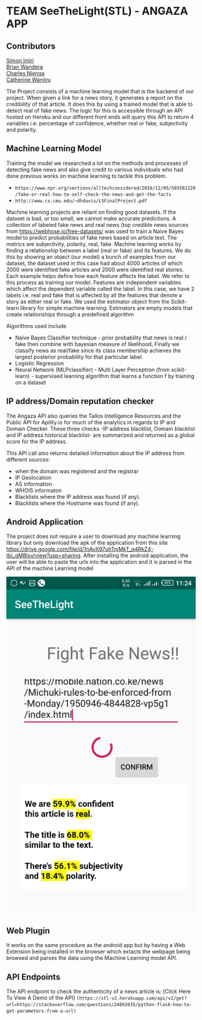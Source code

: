 
# TEAM SeeTheLight(STL) - ANGAZA APP

## Contributors
[Simon Injiri](https://www.github.com/injiri)<br>
[Brian Wandera](https://www.github.com/wandesky)<br>
[Charles Njenga](https://www.github.com/Hackitect)<br>
[Catherine Wanjiru](https://www.github.com/kateshiru)<br>



The Project consists of a machine learning model that is the backend of our project. When given a link for a news story, it generates a report on the credibility of that article. It does this by using a trained model that is able to detect real of fake news. The logic for this is accessible through an API hosted on Heroku and our different front ends will query this API to return 4 variables i.e. percentage of confidence, whether real or fake, subjectivity and polarity.

## Machine Learning Model
Training the model
we researched a lot on the methods and processes of detecting fake news and also give credit to various individuals who had done previous works on machine learning to tackle this problem.
- ```https://www.npr.org/sections/alltechconsidered/2016/12/05/503581220/fake-or-real-how-to-self-check-the-news-and-get-the-facts```
- ```http://www.cs.cmu.edu/~dhdavis/LSFinalProject.pdf```

Machine learning projects are reliant on finding good datasets. If the dataset is bad, or too small, we cannot make accurate predictions. A collection of labeled fake news and real news (top credible news sources from https://webhose.io/free-datasets/ was used to train a Naive Bayes model to predict probabilities of fake news based on article text. The metrics are subjectivity, polarity, real, fake.
Machine learning works by finding a relationship between a label (real or fake)  and its features. We do this by showing an object (our model) a bunch of examples from our dataset, the dataset used in this case had about 4000 articles of which 2000 were identified fake articles and 2000 were identified real stories. Each example helps define how each feature affects the label. We refer to this process as training our model.
Features are independent variables which affect the dependent variable called the label. In this case, we have 2 labels i.e. real and fake that is affected by all the features that denote a story as either real or fake. We used the estimator object from the Scikit-learn library for simple machine learning. Estimators are empty models that create relationships through a predefined algorithm

Algorithms used include
- Naive Bayes Classifier technique - prior probability that news is real / fake then combine with bayesian measure of likelihood, Finally we classify news as real/fake since its class membership achieves the largest posterior probability for that particular label.
- Logistic Regression
- Neural Network (MLPclassifier) - Multi Layer Perceptron (from scikit-learn) - supervised learning algorithm that learns a function f  by training on a dataset

## IP address/Domain reputation checker
The Angaza API also queries the Tallos Intelligence Resources and the Public API for Apility.io for much of the analytics in regards to IP and Domain Checker. These three checks -IP address blacklist, Domain blacklist and IP address historical blacklist- are summarized and returned as a global score for the IP address.

This API call also returns detailed information about the IP address from different sources:
- when the domain was registered and the registrar
- IP Geolocation
- AS information
- WHOIS informaton
- Blacklists where the IP address was found (if any).
- Blacklists where the Hostname was found (if any).


## Android Application
The project does not require a user to download any machine learning library but only download the apk of the application from this site https://drive.google.com/file/d/1nAvX97uhTnjMkT_q4RkZ4-tbi_gMBIsv/view?usp=sharing.
After installing the android application, the user will be able to paste the urls into the application and it is parsed in the API of the machine Learning model

![alt text](https://github.com/AndelaHacks/see-the-light/blob/develop/photos/WhatsApp%20Image%202018-11-10%20at%2011.46.47%20AM.jpeg)

## Web Plugin 
It works on the same procedure as the android app but by having a Web Extension being installed in the browser which extacts the webpage being browsed and parses the data using the Machine Learning model API.

## API Endpoints
The API endpoint to check the authenticity of a news article is:
[Click Here To View A Demo of the API]
```(https://stl-v2.herokuapp.com/api/v2/get?url=https://stackoverflow.com/questions/24892035/python-flask-how-to-get-parameters-from-a-url)```

